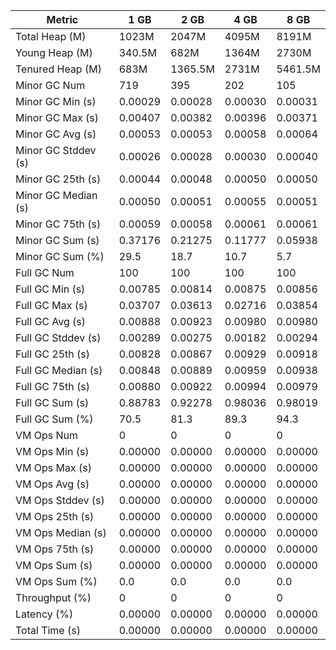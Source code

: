 | Metric | 1 GB | 2 GB | 4 GB | 8 GB |
|------|----|----|----|----|
| Total Heap (M) | 1023M | 2047M | 4095M | 8191M |
| Young Heap (M) | 340.5M | 682M | 1364M | 2730M |
| Tenured Heap (M) | 683M | 1365.5M | 2731M | 5461.5M |
| Minor GC Num | 719 | 395 | 202 | 105 |
| Minor GC Min (s) | 0.00029 | 0.00028 | 0.00030 | 0.00031 |
| Minor GC Max (s) | 0.00407 | 0.00382 | 0.00396 | 0.00371 |
| Minor GC Avg (s) | 0.00053 | 0.00053 | 0.00058 | 0.00064 |
| Minor GC Stddev (s) | 0.00026 | 0.00028 | 0.00030 | 0.00040 |
| Minor GC 25th (s) | 0.00044 | 0.00048 | 0.00050 | 0.00050 |
| Minor GC Median (s) | 0.00050 | 0.00051 | 0.00055 | 0.00051 |
| Minor GC 75th (s) | 0.00059 | 0.00058 | 0.00061 | 0.00061 |
| Minor GC Sum (s) | 0.37176 | 0.21275 | 0.11777 | 0.05938 |
| Minor GC Sum (%) | 29.5 | 18.7 | 10.7 | 5.7 |
| Full GC Num | 100 | 100 | 100 | 100 |
| Full GC Min (s) | 0.00785 | 0.00814 | 0.00875 | 0.00856 |
| Full GC Max (s) | 0.03707 | 0.03613 | 0.02716 | 0.03854 |
| Full GC Avg (s) | 0.00888 | 0.00923 | 0.00980 | 0.00980 |
| Full GC Stddev (s) | 0.00289 | 0.00275 | 0.00182 | 0.00294 |
| Full GC 25th (s) | 0.00828 | 0.00867 | 0.00929 | 0.00918 |
| Full GC Median (s) | 0.00848 | 0.00889 | 0.00959 | 0.00938 |
| Full GC 75th (s) | 0.00880 | 0.00922 | 0.00994 | 0.00979 |
| Full GC Sum (s) | 0.88783 | 0.92278 | 0.98036 | 0.98019 |
| Full GC Sum (%) | 70.5 | 81.3 | 89.3 | 94.3 |
| VM Ops Num | 0 | 0 | 0 | 0 |
| VM Ops Min (s) | 0.00000 | 0.00000 | 0.00000 | 0.00000 |
| VM Ops Max (s) | 0.00000 | 0.00000 | 0.00000 | 0.00000 |
| VM Ops Avg (s) | 0.00000 | 0.00000 | 0.00000 | 0.00000 |
| VM Ops Stddev (s) | 0.00000 | 0.00000 | 0.00000 | 0.00000 |
| VM Ops 25th (s) | 0.00000 | 0.00000 | 0.00000 | 0.00000 |
| VM Ops Median (s) | 0.00000 | 0.00000 | 0.00000 | 0.00000 |
| VM Ops 75th (s) | 0.00000 | 0.00000 | 0.00000 | 0.00000 |
| VM Ops Sum (s) | 0.00000 | 0.00000 | 0.00000 | 0.00000 |
| VM Ops Sum (%) | 0.0 | 0.0 | 0.0 | 0.0 |
| Throughput (%) | 0 | 0 | 0 | 0 |
| Latency (%) | 0.00000 | 0.00000 | 0.00000 | 0.00000 |
| Total Time (s) | 0.00000 | 0.00000 | 0.00000 | 0.00000 |
